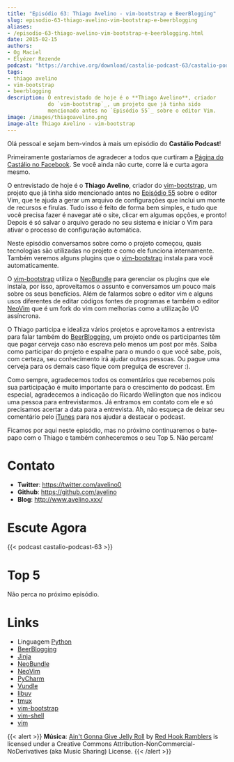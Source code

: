 ```yaml
---
title: "Episódio 63: Thiago Avelino - vim-bootstrap e BeerBlogging"
slug: episodio-63-thiago-avelino-vim-bootstrap-e-beerblogging
aliases:
- /episodio-63-thiago-avelino-vim-bootstrap-e-beerblogging.html
date: 2015-02-15
authors:
- Og Maciel
- Elyézer Rezende
podcast: "https://archive.org/download/castalio-podcast-63/castalio-podcast-63.mp3"
tags:
- thiago avelino
- vim-bootstrap
- beerblogging
description: O entrevistado de hoje é o **Thiago Avelino**, criador
             do `vim-bootstrap`_, um projeto que já tinha sido
             mencionado antes no `Episódio 55`_ sobre o editor Vim.
image: /images/thiagoavelino.png
image-alt: Thiago Avelino - vim-bootstrap
---
```


Olá pessoal e sejam bem-vindos à mais um episódio do **Castálio Podcast**!

Primeiramente gostaríamos de agradecer a todos que curtiram a [Página do
Castálio no Facebook](https://www.facebook.com/castaliopod). Se você ainda não
curte, corre lá e curta agora mesmo.

O entrevistado de hoje é o **Thiago Avelino**, criador do
[vim-bootstrap](http://vim-bootstrap.com/), um projeto que já tinha sido
mencionado antes no [Episódio
55](http://castalio.info/episodio-55-editor-vim.html) sobre o editor Vim, que
te ajuda a gerar um arquivo de configurações que inclui um monte de recursos e
firulas. Tudo isso é feito de forma bem simples, e tudo que você precisa fazer
é navegar até o site, clicar em algumas opções, e pronto! Depois é só salvar o
arquivo gerado no seu sistema e iniciar o Vim para ativar o processo de
configuração automática.

<div class="clearfix"></div>

Neste episódio conversamos sobre como o projeto começou, quais tecnologias são
utilizadas no projeto e como ele funciona internamente. Também veremos alguns
plugins que o [vim-bootstrap](http://vim-bootstrap.com/) instala para você
automaticamente.

O [vim-bootstrap](http://vim-bootstrap.com/) utiliza o
[NeoBundle](https://github.com/Shougo/neobundle.vim) para gerenciar os plugins
que ele instala, por isso, aproveitamos o assunto e conversamos um pouco mais
sobre os seus benefícios. Além de falarmos sobre o editor vim e alguns usos
diferentes de editar códigos fontes de programas e também o editor
[NeoVim](http://neovim.org/) que é um fork do vim com melhorias como a
utilização I/O assíncrona.

O Thiago participa e idealiza vários projetos e aproveitamos a entrevista para
falar também do [BeerBlogging](https://github.com/avelino/beerblogging), um
projeto onde os participantes têm que pagar cerveja caso não escreva pelo menos
um post por mês. Saiba como participar do projeto e espalhe para o mundo o que
você sabe, pois, com certeza, seu conhecimento irá ajudar outras pessoas. Ou
pague uma cerveja para os demais caso fique com preguiça de escrever :).

Como sempre, agradecemos todos os comentários que recebemos pois sua
participação é muito importante para o crescimento do podcast. Em especial,
agradecemos a indicação do Ricardo Wellington que nos indicou uma pessoa para
entrevistarmos. Já entramos em contato com ele e só precisamos acertar a data
para a entrevista. Ah, não esqueça de deixar seu comentário pelo
[iTunes](https://itunes.apple.com/br/podcast/castalio-podcast/id446259197) para
nos ajudar a destacar o podcast.

Ficamos por aqui neste episódio, mas no próximo continuaremos o bate-papo com o
Thiago e também conheceremos o seu Top 5. Não percam!

# Contato

- **Twitter**: <https://twitter.com/avelino0>
- **Github**: <https://github.com/avelino>
- **Blog**: <http://www.avelino.xxx/>

# Escute Agora

{{< podcast castalio-podcast-63 >}}

# Top 5

Não perca no próximo episódio.

# Links

- Linguagem [Python](https://www.python.org)
- [BeerBlogging](https://github.com/avelino/beerblogging)
- [Jinja](http://jinja.pocoo.org/)
- [NeoBundle](https://github.com/Shougo/neobundle.vim)
- [NeoVim](http://neovim.org/)
- [PyCharm](http://www.jetbrains.com/pycharm/)
- [Vundle](https://github.com/gmarik/Vundle.vim)
- [libuv](https://github.com/libuv/libuv)
- [tmux](http://tmux.sourceforge.net/)
- [vim-bootstrap](http://vim-bootstrap.com/)
- [vim-shell](https://github.com/Shougo/vimshell.vim)
- [vim](http://www.vim.org/)

{{< alert >}}
**Música**: [Ain\'t Gonna Give Jelly
Roll](http://freemusicarchive.org/music/Red_Hook_Ramblers/Live__WFMU_on_Antique_Phonograph_Music_Program_with_MAC_Feb_8_2011/Red_Hook_Ramblers_-_12_-_Aint_Gonna_Give_Jelly_Roll)
by [Red Hook Ramblers](http://www.redhookramblers.com/) is licensed under a
Creative Commons Attribution-NonCommercial-NoDerivatives (aka Music Sharing)
License.
{{< /alert >}}
